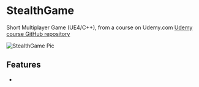 # StealthGame
Short Multiplayer Game (UE4/C++), from a course on Udemy.com [Udemy course GitHub repository](https://github.com/tomlooman/StealthGameUdemy)

![StealthGame Pic](https://berkbid.github.io/Images/StealthGame.png)

## Features
- 
